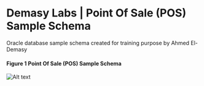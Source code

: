 # Demasy Labs | Point Of Sale (POS) Sample Schema
Oracle database sample schema created for training purpose by Ahmed El-Demasy

#### Figure 1 Point Of Sale (POS) Sample Schema
![Alt text](https://github.com/demasylabs/Point-Of-Sale/blob/master/oracle-db-release-12c/digrams/pos-erd.jpg)
